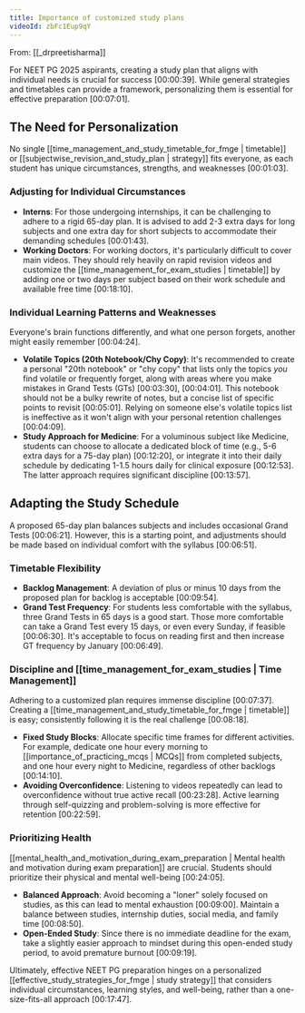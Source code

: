 ```yaml
---
title: Importance of customized study plans
videoId: zbFc1Eup9qY
---
```


From: [[_drpreetisharma]] <br/> 

For NEET PG 2025 aspirants, creating a study plan that aligns with individual needs is crucial for success <a class="yt-timestamp" data-t="00:00:39">[00:00:39]</a>. While general strategies and timetables can provide a framework, personalizing them is essential for effective preparation <a class="yt-timestamp" data-t="00:07:01">[00:07:01]</a>.

## The Need for Personalization

No single [[time_management_and_study_timetable_for_fmge | timetable]] or [[subjectwise_revision_and_study_plan | strategy]] fits everyone, as each student has unique circumstances, strengths, and weaknesses <a class="yt-timestamp" data-t="00:01:03">[00:01:03]</a>.

### Adjusting for Individual Circumstances
*   **Interns**: For those undergoing internships, it can be challenging to adhere to a rigid 65-day plan. It is advised to add 2-3 extra days for long subjects and one extra day for short subjects to accommodate their demanding schedules <a class="yt-timestamp" data-t="00:01:43">[00:01:43]</a>.
*   **Working Doctors**: For working doctors, it's particularly difficult to cover main videos. They should rely heavily on rapid revision videos and customize the [[time_management_for_exam_studies | timetable]] by adding one or two days per subject based on their work schedule and available free time <a class="yt-timestamp" data-t="00:18:10">[00:18:10]</a>.

### Individual Learning Patterns and Weaknesses
Everyone's brain functions differently, and what one person forgets, another might easily remember <a class="yt-timestamp" data-t="00:04:24">[00:04:24]</a>.
*   **Volatile Topics (20th Notebook/Chy Copy)**: It's recommended to create a personal "20th notebook" or "chy copy" that lists only the topics *you* find volatile or frequently forget, along with areas where you make mistakes in Grand Tests (GTs) <a class="yt-timestamp" data-t="00:03:30">[00:03:30]</a>, <a class="yt-timestamp" data-t="00:04:01">[00:04:01]</a>. This notebook should not be a bulky rewrite of notes, but a concise list of specific points to revisit <a class="yt-timestamp" data-t="00:05:01">[00:05:01]</a>. Relying on someone else's volatile topics list is ineffective as it won't align with your personal retention challenges <a class="yt-timestamp" data-t="00:04:09">[00:04:09]</a>.
*   **Study Approach for Medicine**: For a voluminous subject like Medicine, students can choose to allocate a dedicated block of time (e.g., 5-6 extra days for a 75-day plan) <a class="yt-timestamp" data-t="00:12:20">[00:12:20]</a>, or integrate it into their daily schedule by dedicating 1-1.5 hours daily for clinical exposure <a class="yt-timestamp" data-t="00:12:53">[00:12:53]</a>. The latter approach requires significant discipline <a class="yt-timestamp" data-t="00:13:57">[00:13:57]</a>.

## Adapting the Study Schedule

A proposed 65-day plan balances subjects and includes occasional Grand Tests <a class="yt-timestamp" data-t="00:06:21">[00:06:21]</a>. However, this is a starting point, and adjustments should be made based on individual comfort with the syllabus <a class="yt-timestamp" data-t="00:06:51">[00:06:51]</a>.

### Timetable Flexibility
*   **Backlog Management**: A deviation of plus or minus 10 days from the proposed plan for backlog is acceptable <a class="yt-timestamp" data-t="00:09:54">[00:09:54]</a>.
*   **Grand Test Frequency**: For students less comfortable with the syllabus, three Grand Tests in 65 days is a good start. Those more comfortable can take a Grand Test every 15 days, or even every Sunday, if feasible <a class="yt-timestamp" data-t="00:06:30">[00:06:30]</a>. It's acceptable to focus on reading first and then increase GT frequency by January <a class="yt-timestamp" data-t="00:06:49">[00:06:49]</a>.

### Discipline and [[time_management_for_exam_studies | Time Management]]
Adhering to a customized plan requires immense discipline <a class="yt-timestamp" data-t="00:07:37">[00:07:37]</a>. Creating a [[time_management_and_study_timetable_for_fmge | timetable]] is easy; consistently following it is the real challenge <a class="yt-timestamp" data-t="00:08:18">[00:08:18]</a>.
*   **Fixed Study Blocks**: Allocate specific time frames for different activities. For example, dedicate one hour every morning to [[importance_of_practicing_mcqs | MCQs]] from completed subjects, and one hour every night to Medicine, regardless of other backlogs <a class="yt-timestamp" data-t="00:14:10">[00:14:10]</a>.
*   **Avoiding Overconfidence**: Listening to videos repeatedly can lead to overconfidence without true active recall <a class="yt-timestamp" data-t="00:23:28">[00:23:28]</a>. Active learning through self-quizzing and problem-solving is more effective for retention <a class="yt-timestamp" data-t="00:22:59">[00:22:59]</a>.

### Prioritizing Health
[[mental_health_and_motivation_during_exam_preparation | Mental health and motivation during exam preparation]] are crucial. Students should prioritize their physical and mental well-being <a class="yt-timestamp" data-t="00:24:05">[00:24:05]</a>.
*   **Balanced Approach**: Avoid becoming a "loner" solely focused on studies, as this can lead to mental exhaustion <a class="yt-timestamp" data-t="00:09:00">[00:09:00]</a>. Maintain a balance between studies, internship duties, social media, and family time <a class="yt-timestamp" data-t="00:08:50">[00:08:50]</a>.
*   **Open-Ended Study**: Since there is no immediate deadline for the exam, take a slightly easier approach to mindset during this open-ended study period, to avoid premature burnout <a class="yt-timestamp" data-t="00:09:19">[00:09:19]</a>.

Ultimately, effective NEET PG preparation hinges on a personalized [[effective_study_strategies_for_fmge | study strategy]] that considers individual circumstances, learning styles, and well-being, rather than a one-size-fits-all approach <a class="yt-timestamp" data-t="00:17:47">[00:17:47]</a>.